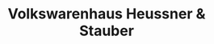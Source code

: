 ---
title: "Volkswarenhaus Heussner & Stauber"
url: /staufenberg/volkswarenhaus-heussner-und-stauber/
shop: Autohaus
---